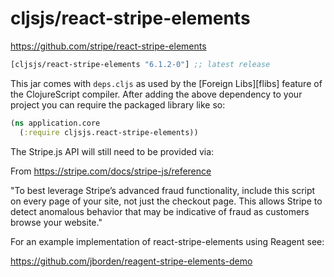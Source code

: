 # cljsjs/react-stripe-elements

https://github.com/stripe/react-stripe-elements

[](dependency)
```clojure
[cljsjs/react-stripe-elements "6.1.2-0"] ;; latest release
```
[](/dependency)

This jar comes with `deps.cljs` as used by the [Foreign Libs][flibs] feature
of the ClojureScript compiler. After adding the above dependency to your project
you can require the packaged library like so:

```clojure
(ns application.core
  (:require cljsjs.react-stripe-elements))
```

The Stripe.js API will still need to be provided via:

<script src="https://js.stripe.com/v3/"></script>

From https://stripe.com/docs/stripe-js/reference

"To best leverage Stripe’s advanced fraud functionality, include this script on every page of your site, not just the checkout page. This allows Stripe to detect anomalous behavior that may be indicative of fraud as customers browse your website."

For an example implementation of react-stripe-elements using Reagent see:

https://github.com/jborden/reagent-stripe-elements-demo
